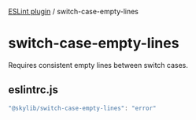 [ESLint plugin](index.md) / switch-case-empty-lines

# switch-case-empty-lines

Requires consistent empty lines between switch cases.

## eslintrc.js

```ts
"@skylib/switch-case-empty-lines": "error"
```
